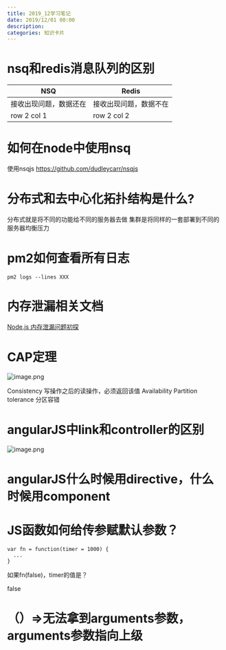 ```yaml
---
title: 2019_12学习笔记
date: 2019/12/01 00:00
description:
categories: 知识卡片
---
```

# nsq和redis消息队列的区别

| NSQ         | Redis       |
| ----------- | ----------- |
| 接收出现问题，数据还在 | 接收出现问题，数据不在 |
| row 2 col 1 | row 2 col 2 |

# 如何在node中使用nsq

使用nsqjs
https://github.com/dudleycarr/nsqjs

# 分布式和去中心化拓扑结构是什么?

分布式就是将不同的功能给不同的服务器去做
集群是将同样的一套部署到不同的服务器均衡压力

# pm2如何查看所有日志

`pm2 logs --lines XXX`

# 内存泄漏相关文档

[Node.js 内存泄漏问题初探](https://zhuanlan.zhihu.com/p/48050809)

# CAP定理

![image.png](https://images.scar.site/WEBRESOURCE1e3a66db2514499deb68feb54277fd1b.png)

Consistency 写操作之后的读操作，必须返回该值
Availability
Partition tolerance 分区容错

# angularJS中link和controller的区别

![image.png](https://images.scar.site/WEBRESOURCEa2d04e6898f5d96ba8df6722bf9eded9.png)

# angularJS什么时候用directive，什么时候用component

# JS函数如何给传参赋默认参数？

```
var fn = function(timer = 1000) {
  ...
}
```

如果fn(false)，timer的值是？

false

# （）=>无法拿到arguments参数，arguments参数指向上级